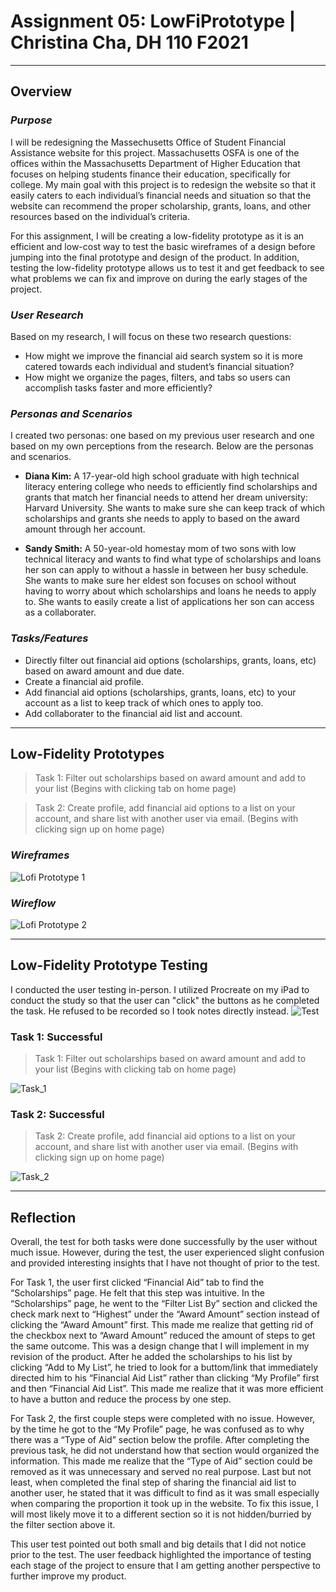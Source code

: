 # Assignment 05: LowFiPrototype | Christina Cha, DH 110 F2021
---
## Overview
### _Purpose_
I will be redesigning the Massechusetts Office of Student Financial Assistance website for this project. Massachusetts OSFA is one of the offices within the Massachusetts Department of Higher Education that focuses on helping students finance their education, specifically for college. My main goal with this project is to redesign the website so that it easily caters to each individual’s financial needs and situation so that the website can recommend the proper scholarship, grants, loans, and other resources based on the individual’s criteria. 

For this assignment, I will be creating a low-fidelity prototype as it is an efficient and low-cost way to test the basic wireframes of a design before jumping into the final prototype and design of the product. In addition, testing the low-fidelity prototype allows us to test it and get feedback to see what problems we can fix and improve on during the early stages of the project. 

### _User Research_
Based on my research, I will focus on these two research questions:

- How might we improve the financial aid search system so it is more catered towards each individual and student’s financial situation?
- How might we organize the pages, filters, and tabs so users can accomplish tasks faster and more efficiently? 

### _Personas and Scenarios_
I created two personas: one based on my previous user research and one based on my own perceptions from the research. Below are the personas and scenarios. 

-  **Diana Kim:** A 17-year-old high school graduate with high technical literacy entering college who needs to efficiently find scholarships and grants that match her financial needs to attend her dream university: Harvard University. She wants to make sure she can keep track of which scholarships and grants she needs to apply to based on the award amount through her account.

- **Sandy Smith:** A 50-year-old homestay mom of two sons with low technical literacy and wants to find what type of scholarships and loans her son can apply to without a hassle in between her busy schedule. She wants to make sure her eldest son focuses on school without having to worry about which scholarships and loans he needs to apply to. She wants to easily create a list of applications her son can access as a collaborater. 

### _Tasks/Features_
- Directly filter out financial aid options (scholarships, grants, loans, etc) based on award amount and due date.
- Create a financial aid profile.
- Add financial aid options (scholarships, grants, loans, etc) to your account as a list to keep track of which ones to apply too. 
- Add collaborater to the financial aid list and account. 

---
## Low-Fidelity Prototypes
> Task 1: Filter out scholarships based on award amount and add to your list (Begins with clicking tab on home page)

> Task 2: Create profile, add financial aid options to a list on your account, and share list with another user via email. 
(Begins with clicking sign up on home page)

### _Wireframes_
![Lofi Prototype 1](wireframe7.png)

### _Wireflow_
![Lofi Prototype 2](wireflow5.png)

---
## Low-Fidelity Prototype Testing
I conducted the user testing in-person. I utilized Procreate on my iPad to conduct the study so that the user can "click" the buttons as he completed the task. He refused to be recorded so I took notes directly instead. 
![Test](Frame9.png)

### Task 1: Successful
> Task 1: Filter out scholarships based on award amount and add to your list (Begins with clicking tab on home page)

![Task_1](task1final.png)



### Task 2: Successful
> Task 2: Create profile, add financial aid options to a list on your account, and share list with another user via email. 
(Begins with clicking sign up on home page)

![Task_2](task2final.png)


---
## Reflection
Overall, the test for both tasks were done successfully by the user without much issue. However, during the test, the user experienced slight confusion and provided interesting insights that I have not thought of prior to the test. 

For Task 1, the user first clicked “Financial Aid” tab to find the “Scholarships” page. He felt that this step was intuitive. In the “Scholarships” page, he went to the “Filter List By” section and clicked the check mark next to “Highest” under the “Award Amount” section instead of clicking the “Award Amount” first. This made me realize that getting rid of the checkbox next to “Award Amount” reduced the amount of steps to get the same outcome. This was a design change that I will implement in my revision of the product. After he added the scholarships to his list by clicking “Add to My List”, he tried to look for a buttom/link that immediately directed him to his “Financial Aid List” rather than clicking “My Profile” first and then “Financial Aid List”. This made me realize that it was more efficient to have a button and reduce the process by one step. 

For Task 2, the first couple steps were completed with no issue. However, by the time he got to the “My Profile” page, he was confused as to why there was a “Type of Aid” section below the profile. After completing the previous task, he did not understand how that section would organized the information. This made me realize that the “Type of Aid” section could be removed as it was unnecessary and served no real purpose. Last but not least, when completed the final step of sharing the financial aid list to another user, he stated that it was difficult to find as it was small especially when comparing the proportion it took up in the website. To fix this issue, I will most likely move it to a different section so it is not hidden/burried by the filter section above it. 

This user test pointed out both small and big details that I did not notice prior to the test. The user feedback highlighted the importance of testing each stage of the project to ensure that I am getting another perspective to further improve my product. 

